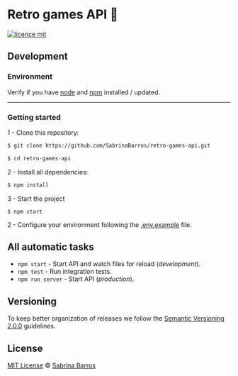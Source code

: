 # Retro games API 👾

[![licence mit](https://img.shields.io/badge/licence-MIT-brightgreen.svg)](https://github.com/SabrinaBarros/hiwari/blob/master/LICENSE.md)

## Development

### Environment

Verify if you have [node](http://nodejs.org/) and [npm](https://www.npmjs.org/) installed / updated.

<hr>

### Getting started

1 - Clone this repository:

```sh
$ git clone https://github.com/SabrinaBarros/retro-games-api.git
```

```sh
$ cd retro-games-api
```

2 - Install all dependencies:

```sh
$ npm install
```

3 - Start the project

```
$ npm start
```
2 - Configure your environment following the [.env.example](.env.example) file.

## All automatic tasks

- `npm start` - Start API and watch files for reload (*development*).
- `npm test` - Run integration tests.
- `npm run server` - Start API (*production*).

## Versioning

To keep better organization of releases we follow the [Semantic Versioning 2.0.0](http://semver.org/) guidelines.

## License

[MIT License](https://github.com/SabrinaBarros/hiwari/blob/master/LICENSE.md) © [Sabrina Barros](https://github.com/SabrinaBarros)